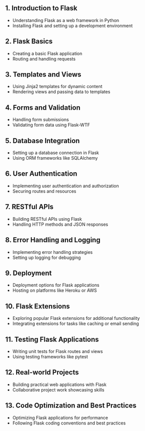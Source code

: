 ## 1. Introduction to Flask

- Understanding Flask as a web framework in Python
- Installing Flask and setting up a development environment

## 2. Flask Basics

- Creating a basic Flask application
- Routing and handling requests

## 3. Templates and Views

- Using Jinja2 templates for dynamic content
- Rendering views and passing data to templates

## 4. Forms and Validation

- Handling form submissions
- Validating form data using Flask-WTF

## 5. Database Integration

- Setting up a database connection in Flask
- Using ORM frameworks like SQLAlchemy

## 6. User Authentication

- Implementing user authentication and authorization
- Securing routes and resources

## 7. RESTful APIs

- Building RESTful APIs using Flask
- Handling HTTP methods and JSON responses

## 8. Error Handling and Logging

- Implementing error handling strategies
- Setting up logging for debugging

## 9. Deployment

- Deployment options for Flask applications
- Hosting on platforms like Heroku or AWS

## 10. Flask Extensions

- Exploring popular Flask extensions for additional functionality
- Integrating extensions for tasks like caching or email sending

## 11. Testing Flask Applications

- Writing unit tests for Flask routes and views
- Using testing frameworks like pytest

## 12. Real-world Projects

- Building practical web applications with Flask
- Collaborative project work showcasing skills

## 13. Code Optimization and Best Practices

- Optimizing Flask applications for performance
- Following Flask coding conventions and best practices
